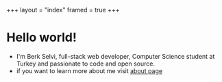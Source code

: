 +++
layout = "index"
framed = true
+++

# Hello world!

- I'm Berk Selvi, full-stack web developer, Computer Science student at Turkey and passionate to code and open source. 
- if you want to learn more about me visit [about page](/about)